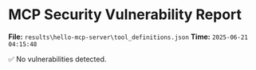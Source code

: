 # MCP Security Vulnerability Report
**File:** `results\hello-mcp-server\tool_definitions.json`
**Time:** `2025-06-21 04:15:48`

✅ No vulnerabilities detected.